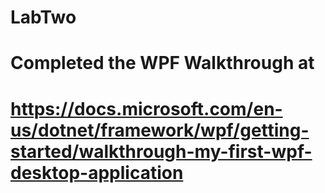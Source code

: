 # LabTwo
# Completed the WPF Walkthrough at 
# https://docs.microsoft.com/en-us/dotnet/framework/wpf/getting-started/walkthrough-my-first-wpf-desktop-application
